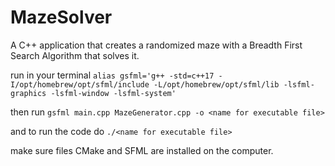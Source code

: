 # MazeSolver
A C++ application that creates a randomized maze with a Breadth First Search Algorithm that solves it.

run in your terminal 
```alias gsfml='g++ -std=c++17 -I/opt/homebrew/opt/sfml/include -L/opt/homebrew/opt/sfml/lib -lsfml-graphics -lsfml-window -lsfml-system'```

then run 
```gsfml main.cpp MazeGenerator.cpp -o <name for executable file>```

and to run the code do 
```./<name for executable file>```

make sure files CMake and SFML are installed on the computer.
